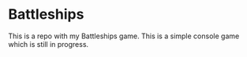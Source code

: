 # Battleships
This is a repo with my Battleships game. This is a simple console game which is still in progress. 
